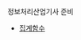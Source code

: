 
정보처리산업기사 준비
* <a href="https://awesome-tellurium-078.notion.site/ca49706eccbf49af932b997ea6bc4893?pvs=4" target="_blank">집계함수</a>

